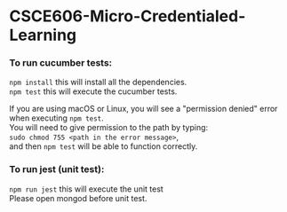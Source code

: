 # CSCE606-Micro-Credentialed-Learning

<h3> To run cucumber tests: </h3> 

`npm install` this will install all the dependencies. \
`npm test` this will execute the cucumber tests. 

If you are using macOS or Linux, you will see a "permission denied" error when executing `npm test`. \
You will need to give permission to the path by typing: \
`sudo chmod 755 <path in the error message>`, \
and then `npm test` will be able to function correctly.

<h3> To run jest (unit test): </h3>

`npm run jest` this will execute the unit test\
Please open mongod before unit test.
